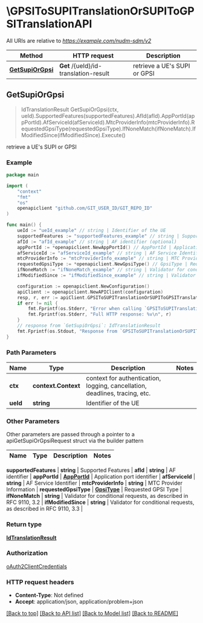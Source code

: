 # \GPSIToSUPITranslationOrSUPIToGPSITranslationAPI

All URIs are relative to *https://example.com/nudm-sdm/v2*

Method | HTTP request | Description
------------- | ------------- | -------------
[**GetSupiOrGpsi**](GPSIToSUPITranslationOrSUPIToGPSITranslationAPI.md#GetSupiOrGpsi) | **Get** /{ueId}/id-translation-result | retrieve a UE&#39;s SUPI or GPSI



## GetSupiOrGpsi

> IdTranslationResult GetSupiOrGpsi(ctx, ueId).SupportedFeatures(supportedFeatures).AfId(afId).AppPortId(appPortId).AfServiceId(afServiceId).MtcProviderInfo(mtcProviderInfo).RequestedGpsiType(requestedGpsiType).IfNoneMatch(ifNoneMatch).IfModifiedSince(ifModifiedSince).Execute()

retrieve a UE's SUPI or GPSI

### Example

```go
package main

import (
    "context"
    "fmt"
    "os"
    openapiclient "github.com/GIT_USER_ID/GIT_REPO_ID"
)

func main() {
    ueId := "ueId_example" // string | Identifier of the UE
    supportedFeatures := "supportedFeatures_example" // string | Supported Features (optional)
    afId := "afId_example" // string | AF identifier (optional)
    appPortId := *openapiclient.NewAppPortId() // AppPortId | Application port identifier (optional)
    afServiceId := "afServiceId_example" // string | AF Service Identifier (optional)
    mtcProviderInfo := "mtcProviderInfo_example" // string | MTC Provider Information (optional)
    requestedGpsiType := *openapiclient.NewGpsiType() // GpsiType | Requested GPSI Type (optional)
    ifNoneMatch := "ifNoneMatch_example" // string | Validator for conditional requests, as described in RFC 9110, 3.2 (optional)
    ifModifiedSince := "ifModifiedSince_example" // string | Validator for conditional requests, as described in RFC 9110, 3.3 (optional)

    configuration := openapiclient.NewConfiguration()
    apiClient := openapiclient.NewAPIClient(configuration)
    resp, r, err := apiClient.GPSIToSUPITranslationOrSUPIToGPSITranslationAPI.GetSupiOrGpsi(context.Background(), ueId).SupportedFeatures(supportedFeatures).AfId(afId).AppPortId(appPortId).AfServiceId(afServiceId).MtcProviderInfo(mtcProviderInfo).RequestedGpsiType(requestedGpsiType).IfNoneMatch(ifNoneMatch).IfModifiedSince(ifModifiedSince).Execute()
    if err != nil {
        fmt.Fprintf(os.Stderr, "Error when calling `GPSIToSUPITranslationOrSUPIToGPSITranslationAPI.GetSupiOrGpsi``: %v\n", err)
        fmt.Fprintf(os.Stderr, "Full HTTP response: %v\n", r)
    }
    // response from `GetSupiOrGpsi`: IdTranslationResult
    fmt.Fprintf(os.Stdout, "Response from `GPSIToSUPITranslationOrSUPIToGPSITranslationAPI.GetSupiOrGpsi`: %v\n", resp)
}
```

### Path Parameters


Name | Type | Description  | Notes
------------- | ------------- | ------------- | -------------
**ctx** | **context.Context** | context for authentication, logging, cancellation, deadlines, tracing, etc.
**ueId** | **string** | Identifier of the UE | 

### Other Parameters

Other parameters are passed through a pointer to a apiGetSupiOrGpsiRequest struct via the builder pattern


Name | Type | Description  | Notes
------------- | ------------- | ------------- | -------------

 **supportedFeatures** | **string** | Supported Features | 
 **afId** | **string** | AF identifier | 
 **appPortId** | [**AppPortId**](AppPortId.md) | Application port identifier | 
 **afServiceId** | **string** | AF Service Identifier | 
 **mtcProviderInfo** | **string** | MTC Provider Information | 
 **requestedGpsiType** | [**GpsiType**](GpsiType.md) | Requested GPSI Type | 
 **ifNoneMatch** | **string** | Validator for conditional requests, as described in RFC 9110, 3.2 | 
 **ifModifiedSince** | **string** | Validator for conditional requests, as described in RFC 9110, 3.3 | 

### Return type

[**IdTranslationResult**](IdTranslationResult.md)

### Authorization

[oAuth2ClientCredentials](../README.md#oAuth2ClientCredentials)

### HTTP request headers

- **Content-Type**: Not defined
- **Accept**: application/json, application/problem+json

[[Back to top]](#) [[Back to API list]](../README.md#documentation-for-api-endpoints)
[[Back to Model list]](../README.md#documentation-for-models)
[[Back to README]](../README.md)

